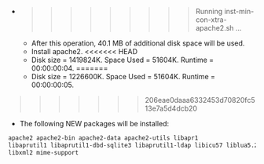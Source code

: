 * >>>>>>>>> Running inst-min-con-xtra-apache2.sh ...
  * After this operation, 40.1 MB of additional disk space will be used.
  * Install apache2.
<<<<<<< HEAD
  * Disk size = 1419824K. Space Used = 51604K. Runtime = 00:00:00:04.
=======
  * Disk size = 1226600K. Space Used = 51604K. Runtime = 00:00:00:05.
>>>>>>> 206eae0daaa6332453d70820fc513e7a5d4dcb20
  * The following NEW packages will be installed:
  ```bash
apache2 apache2-bin apache2-data apache2-utils libapr1
libaprutil1 libaprutil1-dbd-sqlite3 libaprutil1-ldap libicu57 liblua5.2-0
libxml2 mime-support
  ```
